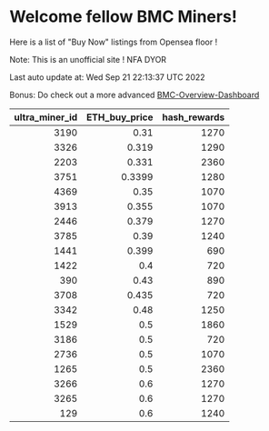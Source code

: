 # Welcome fellow BMC Miners!
Here is a list of "Buy Now" listings from Opensea floor !

Note: This is an unofficial site ! NFA DYOR

Last auto update at: Wed Sep 21 22:13:37 UTC 2022

Bonus: Do check out a more advanced [BMC-Overview-Dashboard](https://dune.com/defifunk/BMC-Overview-Dashboard)


|   ultra_miner_id |   ETH_buy_price |   hash_rewards |
|-----------------:|----------------:|---------------:|
|             3190 |          0.31   |           1270 |
|             3326 |          0.319  |           1290 |
|             2203 |          0.331  |           2360 |
|             3751 |          0.3399 |           1280 |
|             4369 |          0.35   |           1070 |
|             3913 |          0.355  |           1070 |
|             2446 |          0.379  |           1270 |
|             3785 |          0.39   |           1240 |
|             1441 |          0.399  |            690 |
|             1422 |          0.4    |            720 |
|              390 |          0.43   |            890 |
|             3708 |          0.435  |            720 |
|             3342 |          0.48   |           1250 |
|             1529 |          0.5    |           1860 |
|             3186 |          0.5    |            720 |
|             2736 |          0.5    |           1070 |
|             1265 |          0.5    |           2360 |
|             3266 |          0.6    |           1270 |
|             3265 |          0.6    |           1270 |
|              129 |          0.6    |           1240 |